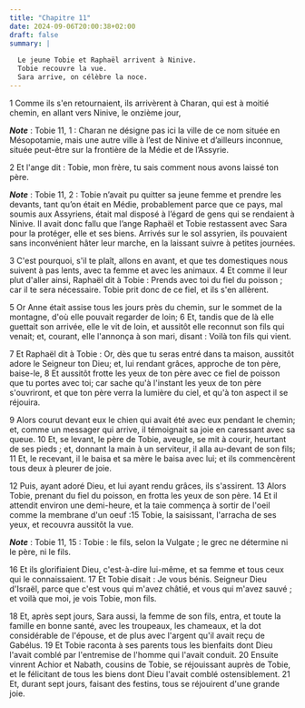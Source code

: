 ```yaml
---
title: "Chapitre 11"
date: 2024-09-06T20:00:38+02:00
draft: false
summary: |
  
  Le jeune Tobie et Raphaël arrivent à Ninive.
  Tobie recouvre la vue.
  Sara arrive, on célèbre la noce.
---
```



1 Comme ils s'en retournaient, ils arrivèrent à Charan, qui est à moitié chemin, en allant vers Ninive, le onzième jour,

***Note*** :  Tobie 11, 1 : Charan ne désigne pas ici la ville de ce nom située en Mésopotamie, mais une autre ville à l’est de Ninive et d’ailleurs inconnue, située peut-être sur la frontière de la Médie et de l’Assyrie.

2 Et l'ange dit : Tobie, mon frère, tu sais comment nous avons laissé ton père.

***Note*** :  Tobie 11, 2 : Tobie n’avait pu quitter sa jeune femme et prendre les devants, tant qu’on était en Médie, probablement parce que ce pays, mal soumis aux Assyriens, était mal disposé à l’égard de gens qui se rendaient à Ninive. Il avait donc fallu que l’ange Raphaël et Tobie restassent avec Sara pour la protéger, elle et ses biens. Arrivés sur le sol assyrien, ils pouvaient sans inconvénient hâter leur marche, en la laissant suivre à petites journées.

3 C'est pourquoi, s'il te plaît, allons en avant, et que tes domestiques nous suivent à pas lents, avec ta femme et avec les animaux. 4 Et comme il leur plut d'aller ainsi, Raphaël dit à Tobie : Prends avec toi du fiel du poisson ; car il te sera nécessaire. Tobie prit donc de ce fiel, et ils s'en allèrent.


5 Or Anne était assise tous les jours près du chemin, sur le sommet de la montagne, d'où elle pouvait regarder de loin; 6 Et, tandis que de là elle guettait son arrivée, elle le vit de loin, et aussitôt elle reconnut son fils qui venait; et, courant, elle l'annonça à son mari, disant : Voilà ton fils qui vient.


7 Et Raphaël dit à Tobie : Or, dès que tu seras entré dans ta maison, aussitôt adore le Seigneur ton Dieu; et, lui rendant grâces, approche de ton père, baise-le, 8 Et aussitôt frotte les yeux de ton père avec ce fiel de poisson que tu portes avec toi; car sache qu'à l'instant les yeux de ton père s'ouvriront, et que ton père verra la lumière du ciel, et qu'à ton aspect il se réjouira.


9 Alors courut devant eux le chien qui avait été avec eux pendant le chemin; et, comme un messager qui arrive, il témoignait sa joie en caressant avec sa queue. 10 Et, se levant, le père de Tobie, aveugle, se mit à courir, heurtant de ses pieds ; et, donnant la main à un serviteur, il alla au-devant de son fils; 11 Et, le recevant, il le baisa et sa mère le baisa avec lui; et ils commencèrent tous deux à pleurer de joie.


12 Puis, ayant adoré Dieu, et lui ayant rendu grâces, ils s'assirent. 13 Alors Tobie, prenant du fiel du poisson, en frotta les yeux de son père. 14 Et il attendit environ une demi-heure, et la taie commença à sortir de l'oeil comme la membrane d'un oeuf :15 Tobie, la saisissant, l'arracha de ses yeux, et recouvra aussitôt la vue.

***Note*** :  Tobie 11, 15 : Tobie : le fils, selon la Vulgate ; le grec ne détermine ni le père, ni le fils.

16 Et ils glorifiaient Dieu, c'est-à-dire lui-même, et sa femme et tous ceux qui le connaissaient. 17 Et Tobie disait : Je vous bénis. Seigneur Dieu d'Israël, parce que c'est vous qui m'avez châtié, et vous qui m'avez sauvé ; et voilà que moi, je vois Tobie, mon fils.


18 Et, après sept jours, Sara aussi, la femme de son fils, entra, et toute la famille en bonne santé, avec les troupeaux, les chameaux, et la dot considérable de l'épouse, et de plus avec l'argent qu'il avait reçu de Gabélus. 19 Et Tobie raconta à ses parents tous les bienfaits dont Dieu l'avait comblé par l'entremise de l'homme qui l'avait conduit. 20 Ensuite vinrent Achior et Nabath, cousins de Tobie, se réjouissant auprès de Tobie, et le félicitant de tous les biens dont Dieu l'avait comblé ostensiblement. 21 Et, durant sept jours, faisant des festins, tous se réjouirent d'une grande joie.


